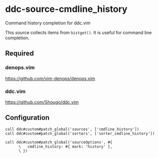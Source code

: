 # ddc-source-cmdline_history

Command history completion for ddc.vim

This source collects items from `histget()`. It is useful for command line
completion.

## Required

### denops.vim

https://github.com/vim-denops/denops.vim

### ddc.vim

https://github.com/Shougo/ddc.vim

## Configuration

```vim
call ddc#custom#patch_global('sources', ['cmdline_history'])
call ddc#custom#patch_global('sorters', ['sorter_cmdline_history'])

call ddc#custom#patch_global('sourceOptions', #{
      \   cmdline_history: #{ mark: 'history' },
      \ })
```
